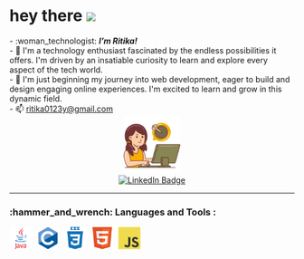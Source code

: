 <h1>
    hey there
    <img src="https://media.giphy.com/media/hvRJCLFzcasrR4ia7z/giphy.gif" width="30px"/>
 </h1>
- :woman_technologist: <b><i>I’m Ritika!</i></b><br>
- 👀 I'm a technology enthusiast fascinated by the endless possibilities it offers. I'm driven by an insatiable curiosity to learn and explore every aspect of the tech world.<br>
- 🌱 I'm just beginning my journey into web development, eager to build and design engaging online experiences. I'm excited to learn and grow in this dynamic field.<br>
- 📫 <a href="ritika0123y@gmail.com"> ritika0123y@gmail.com</a>
<div id="header" align="center">
<img src="images/girl (1).png" width="100">
</div>
<div id="badges" align="center">
    <a href="https://www.linkedin.com/in/ritika-yadav-4479a0238/">
      <img src="https://img.shields.io/badge/LinkedIn-blue?style=for-the-badge&logo=linkedin&logoColor=white" alt="LinkedIn Badge"/>
    </a>
</div>
<hr>
<h3>:hammer_and_wrench: Languages and Tools :</h3>
<div>
  <img src="https://github.com/devicons/devicon/blob/master/icons/java/java-original-wordmark.svg" title="Java" alt="Java" width="40" height="40"/>&nbsp;
  <img src="https://raw.githubusercontent.com/devicons/devicon/master/icons/c/c-original.svg" title="C" alt="C" width="40" height="40"/>&nbsp; 
  <img src="https://github.com/devicons/devicon/blob/master/icons/css3/css3-plain-wordmark.svg"  title="CSS3" alt="CSS" width="40" height="40"/>&nbsp;
  <img src="https://github.com/devicons/devicon/blob/master/icons/html5/html5-original.svg" title="HTML5" alt="HTML" width="40" height="40"/>&nbsp;
  <img src="https://github.com/devicons/devicon/blob/master/icons/javascript/javascript-original.svg" title="JavaScript" alt="JavaScript" width="40" height="40"/>&nbsp;
</div>
<!---
ritzzy01/ritzzy01 is a ✨ special ✨ repository because its `README.md` (this file) appears on your GitHub profile.
You can click the Preview link to take a look at your changes.
--->
